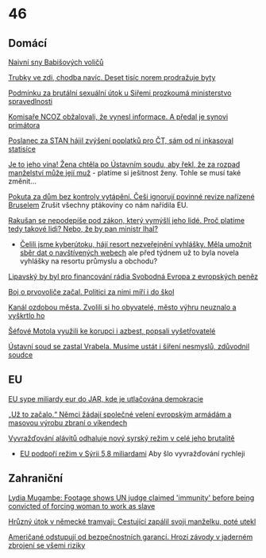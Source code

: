 # 46

## Domácí

[Naivní sny Babišových voličů](https://medium.seznam.cz/clanek/richard-pokorny-naivni-sny-babisovych-volicu-129503)

[Trubky ve zdi, chodba navíc. Deset tisíc norem prodražuje byty](https://www.seznamzpravy.cz/clanek/porady-inside-talks-trubky-ve-zdi-chodba-navic-deset-tisic-norem-prodrazuje-byty-271728)

[Podmínku za brutální sexuální útok u Siřemi prozkoumá ministerstvo spravedlnosti](https://www.novinky.cz/clanek/krimi-podminku-za-brutalni-sexualni-utok-u-siremi-prozkouma-ministerstvo-spravedlnosti-40513614)

[Komisaře NCOZ obžalovali, že vynesl informace. A předal je synovi primátora](https://www.seznamzpravy.cz/clanek/domaci-kauzy-komisare-ncoz-obzalovali-ze-vynesl-informace-a-predal-je-synovi-primatora-272020)

[Poslanec za STAN hájil zvýšení poplatků pro ČT, sám od ní inkasoval statisíce](https://www.idnes.cz/zpravy/domaci/lacina-stan-koncesionarske-poplatky-snemovna-ceska-televize.A250314_190727_domaci_dyn)

[Je to jeho vina! Žena chtěla po Ústavním soudu, aby řekl, že za rozpad manželství může její muž](https://www.novinky.cz/clanek/krimi-je-to-jeho-vina-zena-chtela-po-ustavnim-soudu-aby-rekl-ze-za-rozpad-manzelstvi-muze-jeji-muz-40513020) - platíme si ješitnost ženy. Tohle se musí také změnit...

[Pokuta za dům bez kontroly vytápění. Češi ignorují povinné revize nařízené Bruselem](https://www.idnes.cz/zpravy/domaci/topeni-kontrola-revize-pokuta-dum-energie.A250314_180318_domaci_stud?zdroj=otvirak) Zrušit všechny ptákoviny co nám nařídila EU.

[Rakušan se nepodepíše pod zákon, který vymýšlí jeho lidé. Proč platíme tedy takové lidi? Nebo, že by pan ministr lhal?](https://x.com/Vit_Rakusan/status/1900972036547097080)
-  [Čelili jsme kyberútoku, hájí resort nezveřejnění vyhlášky. Měla umožnit sběr dat o navštívených webech](https://www.irozhlas.cz/zpravy-domov/celili-jsme-kyberutoku-haji-resort-nezverejneni-vyhlasky-mela-umoznit-sber-dat-o_2503160932_pik) ale před týdnem už to byla novela vyhlášky na resortu průmyslu a obchodu?

[Lipavský by byl pro financování rádia Svobodná Evropa z evropských peněz](https://www.novinky.cz/clanek/domaci-lipavsky-by-byl-pro-financovani-radia-svobodna-evropa-z-evropskych-penez-40513245)

[Boj o prvovoliče začal. Politici za nimi míří i do škol](https://www.novinky.cz/clanek/volby-do-poslanecke-snemovny-boj-o-prvovolice-zacal-politici-za-nimi-miri-i-do-skol-40512778)

[Kanál ozdobou města. Zvolili si ho obyvatelé, město výhru neuznalo a vyškrtlo ho](https://brnensky.denik.cz/zpravy_region/kurim-soutez-kanal-foto-architektonicky-skvost-vysledek.html)

[Šéfové Motola využili ke korupci i azbest, popsali vyšetřovatelé](https://www.seznamzpravy.cz/clanek/domaci-kauzy-o-azbestu-v-motole-se-vedelo-vyuzili-ho-k-prodrazeni-a-uplatkum-rika-policie-271964)

[Ústavní soud se zastal Vrabela. Musíme ustát i šíření nesmyslů, zdůvodnil soudce](https://www.idnes.cz/zpravy/domaci/ustavni-soud-vrabel-stiznost-poplasna-zprava-pokuta.A250318_095113_domaci_mls)

## EU

[EU sype miliardy eur do JAR, kde je utlačována demokracie](https://www.novinky.cz/clanek/zahranicni-evropa-eu-sype-miliardy-eur-do-jar-kde-je-utlacovana-demokracie-40513152)

[„Už to začalo.“ Němci žádají společné velení evropským armádám a masovou výrobu zbraní o víkendech ](https://www.echo24.cz/a/H94f7/svet-zpravy-uz-to-zacalo-nemci-zadaji-spolecne-veleni-evropske-armady-masovou-vyrobu-zbrani-o-vikendech)

[Vyvražďování alávitů odhaluje nový syrský režim v celé jeho brutalitě](https://www.novinky.cz/clanek/zahranicni-blizky-a-stredni-vychod-vyvrazdovani-alavitu-odhaluje-novy-syrsky-rezim-v-cele-jeho-brutalite-40512601)
  -  [EU podpoří režim v Sýrii 5,8 miliardami](https://x.com/CT24zive/status/1901724729460797915) Aby šlo vyvražďování rychleji


## Zahraniční

[Lydia Mugambe: Footage shows UN judge claimed 'immunity' before being convicted of forcing woman to work as slave](https://news.sky.com/story/lydia-mugambe-footage-shows-un-judge-claimed-immunity-before-being-convicted-of-forcing-woman-to-work-as-slave-13327897)

[Hrůzný útok v německé tramvaji: Cestující zapálil svoji manželku, poté utekl ](https://www.echo24.cz/a/HpGtt/zpravy-svet-v-nemecku-cestujici-zapalil-zenu-v-tramvaji-a-polil-benzinem)

[Američané odstupují od bezpečnostních garancí. Hrozí závody v jaderném zbrojení se všemi riziky](https://www.novinky.cz/clanek/zahranicni-americane-odstupuji-od-bezpecnostnich-garanci-hrozi-zavody-v-jadernem-zbrojeni-se-vsemi-riziky-40513473)
